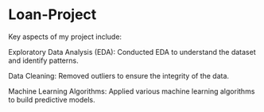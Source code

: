 # Loan-Project

Key aspects of my project include:

Exploratory Data Analysis (EDA): Conducted EDA to understand the dataset and identify patterns.

Data Cleaning: Removed outliers to ensure the integrity of the data.

Machine Learning Algorithms: Applied various machine learning algorithms to build predictive models.
